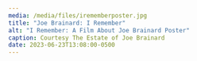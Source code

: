 ```yaml
---
media: /media/files/irememberposter.jpg
title: "Joe Brainard: I Remember"
alt: "I Remember: A Film About Joe Brainard Poster"
caption: Courtesy The Estate of Joe Brainard
date: 2023-06-23T13:08:00-0500
---
```

